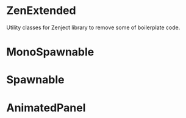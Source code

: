 # ZenExtended
Utility classes for Zenject library to remove some of boilerplate code.

# MonoSpawnable

# Spawnable

# AnimatedPanel
